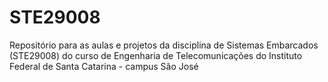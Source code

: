 # STE29008
Repositório para as aulas e projetos da disciplina de Sistemas Embarcados (STE29008) do curso de Engenharia de Telecomunicações do Instituto Federal de Santa Catarina - campus São José
